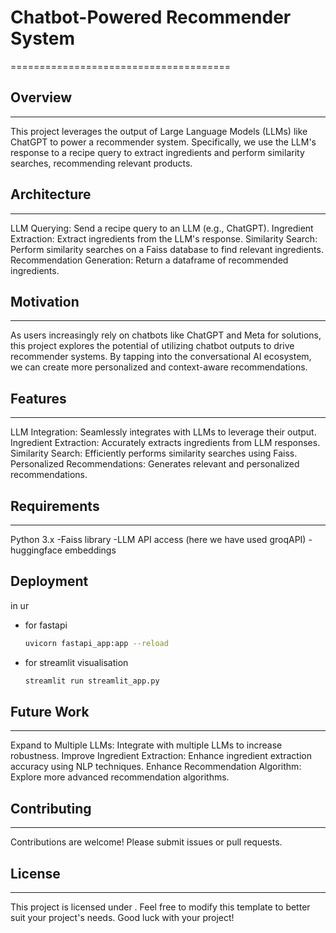 # Chatbot-Powered Recommender System
======================================
## Overview
------------
This project leverages the output of Large Language Models (LLMs) like ChatGPT to power a recommender system. Specifically, we use the LLM's response to a recipe query to extract ingredients and perform similarity searches, recommending relevant products.
## Architecture
---------------
LLM Querying: Send a recipe query to an LLM (e.g., ChatGPT).
Ingredient Extraction: Extract ingredients from the LLM's response.
Similarity Search: Perform similarity searches on a Faiss database to find relevant ingredients.
Recommendation Generation: Return a dataframe of recommended ingredients.
## Motivation
------------
As users increasingly rely on chatbots like ChatGPT and Meta for solutions, this project explores the potential of utilizing chatbot outputs to drive recommender systems. By tapping into the conversational AI ecosystem, we can create more personalized and context-aware recommendations.
## Features
------------
LLM Integration: Seamlessly integrates with LLMs to leverage their output.
Ingredient Extraction: Accurately extracts ingredients from LLM responses.
Similarity Search: Efficiently performs similarity searches using Faiss.
Personalized Recommendations: Generates relevant and personalized recommendations.
## Requirements
---------------
Python 3.x
-Faiss library
-LLM API access (here we have used groqAPI)
-huggingface embeddings
## Deployment
in ur 
- for fastapi 
  ```bash
  uvicorn fastapi_app:app --reload
  ```
- for streamlit visualisation
  ```bash
  streamlit run streamlit_app.py
  ```
## Future Work
--------------
Expand to Multiple LLMs: Integrate with multiple LLMs to increase robustness.
Improve Ingredient Extraction: Enhance ingredient extraction accuracy using NLP techniques.
Enhance Recommendation Algorithm: Explore more advanced recommendation algorithms.
## Contributing
------------
Contributions are welcome! Please submit issues or pull requests.
## License
-------
This project is licensed under .
Feel free to modify this template to better suit your project's needs. Good luck with your project!
